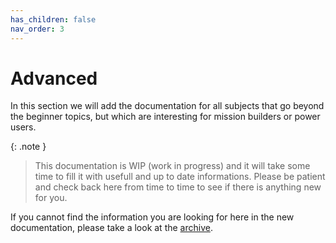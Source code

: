 ```yaml
---
has_children: false
nav_order: 3
---
```


# Advanced

In this section we will add the documentation for all subjects that go beyond
the beginner topics, but which are interesting for mission builders or power
users.

{: .note }
> This documentation is WIP (work in progress) and it will take some time to
> fill it with usefull and up to date informations. Please be patient and check
> back here from time to time to see if there is anything new for you.

If you cannot find the information you are looking for here in the new
documentation, please take a look at the [archive].

[archive]: ../archive/index.md
